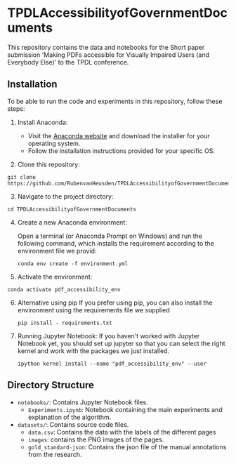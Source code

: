 # TPDLAccessibilityofGovernmentDocuments

This repository contains the data and notebooks for the Short paper submission 'Making PDFs accessible for Visually Impaired Users (and Everybody Else)' to the TPDL conference.

## Installation

To be able to run the code and experiments in this repository, follow these steps:

1. Install Anaconda: 

   - Visit the [Anaconda website](https://www.anaconda.com/products/individual) and download the installer for your operating system.
   - Follow the installation instructions provided for your specific OS.

2. Clone this repository:
```
git clone https://github.com/RubenvanHeusden/TPDLAccessibilityofGovernmentDocuments.git
```
3. Navigate to the project directory:
```
cd TPDLAccessibilityofGovernmentDocuments
```
4. Create a new Anaconda environment:

   Open a terminal (or Anaconda Prompt on Windows) and run the following command, which installs the requirement according to the environment file we provid:
   ```
   conda env create -f environment.yml
   ```
   
5. Activate the environment:
  ```
  conda activate pdf_accessibility_env
  ```
6. Alternative using pip
   If you prefer using pip, you can also install the environment using the requirements file we supplied
   ```
   pip install - requirements.txt
   ```
7. Running Jupyter Notebook:
   If you haven't worked with Jupyter Notebook yet, you should set up jupyter so that you can select the right kernel and work with the packages we just installed.
   ```
   ipython kernel install --name "pdf_accessibility_env" --user
   ```
   
## Directory Structure

- `notebooks/`: Contains Jupyter Notebook files.
    - `Experiments.ipynb`: Notebook containing the main experiments and explanation of the algorithm. 
- `datasets/`: Contains source code files.
    - `data.csv`: Contains the data with the labels of the different pages
    - `images`: contains the PNG images of the pages.
    - `gold_standard-json`: Contains the json file of the manual annotations from the research.
